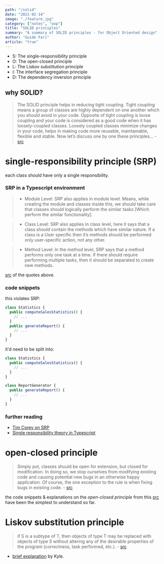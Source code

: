 ```yaml
---
path: "/solid"
date: "2021-02-14"
image: "./feature.jpg"
category: ["notes", "oop"]
title: "SOLID principles"
summary: "A summary of SOLID principles - for Object Oriented design"
author: "Guide Fari"
article: "true"
---
```


- S: The single-responsibility principle
- O: The open-closed principle
- L: The Liskov substitution principle
- I: The interface segregation principle
- D: The dependency inversion principle

## why SOLID?
> The SOLID principle helps in reducing tight coupling. Tight coupling means a group of classes are highly dependent on one another which you should avoid in your code. Opposite of tight coupling is loose coupling and your code is considered as a good code when it has loosely-coupled classes. Loosely coupled classes minimize changes in your code, helps in making code more reusable, maintainable, flexible and stable. Now let’s discuss one by one these principles… -[src](https://www.geeksforgeeks.org/solid-principle-in-programming-understand-with-real-life-examples/)

# single-responsibility principle (SRP)
each class should have only a single responsibility.

### SRP in a Typescript environment
> - Module Level: SRP also applies in module level. Means, while creating the module and classes inside this, we should take care that classes should logically perform the similar tasks [Which perform the similar functionality].

> - Class Level: SRP also applies in class level, here it says that a class should contain the methods which have similar nature. If a class is a User specific then it’s methods should be performed only user-specific action, not any other.

> - Method Level: In the method level, SRP says that a method performs only one task at a time. If there should require performing multiple tasks, then it should be separated to create new methods.

[src](http://www.mukeshkumar.net/articles/typescript/solid-single-responsibility-principal-in-typescript) of the quotes above.

### code snippets
this violates SRP:

```ts
class Statistics {
  public computeSalesStatistics() {
    // ...
  }
  public generateReport() {
    // ...
  }
}
```

it'd need to be split into:


```ts
class Statistics {
  public computeSalesStatistics() {
    // ...
  }
}
```

```ts
class ReportGenerator {
  public generateReport() {
    // ...
  }
}
```

### further reading
- [Tim Corey on SRP](https://youtu.be/5RwhyZnVRS8)
- [Single responsibility theory in Typescript](http://www.mukeshkumar.net/articles/typescript/solid-single-responsibility-principal-in-typescript)

# open-closed principle
> Simply put, classes should be open for extension, but closed for modification. In doing so, we stop ourselves from modifying existing code and causing potential new bugs in an otherwise happy application. Of course, the one exception to the rule is when fixing bugs in existing code. - [src](https://www.baeldung.com/solid-principles)

the code snippets & explanations on the *open-closed principle* from this [src](https://www.baeldung.com/solid-principles) have been the simplest to understand so far.

# Liskov substitution principle
> if S is a subtype of T, then objects of type T may be replaced with objects of type S without altering any of the desirable properties of the program (correctness, task performed, etc.). - [src](https://en.wikipedia.org/wiki/Liskov_substitution_principle)

- [brief explanation](https://youtu.be/dJQMqNOC4Pc) by Kyle.
